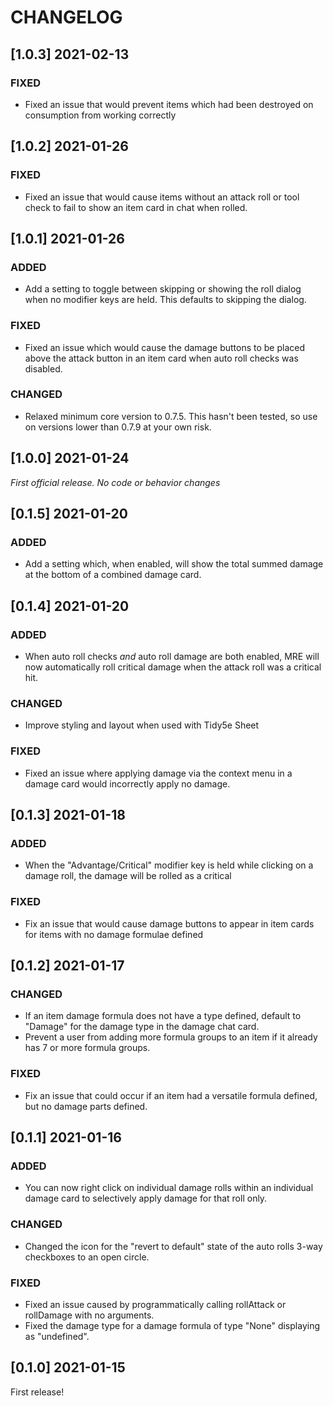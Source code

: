 # CHANGELOG

## [1.0.3] 2021-02-13

### FIXED

- Fixed an issue that would prevent items which had been destroyed on consumption from working correctly

## [1.0.2] 2021-01-26

### FIXED

- Fixed an issue that would cause items without an attack roll or tool check to fail to show an item card in chat when rolled.

## [1.0.1] 2021-01-26

### ADDED

- Add a setting to toggle between skipping or showing the roll dialog when no modifier keys are held. This defaults to skipping the dialog.

### FIXED

- Fixed an issue which would cause the damage buttons to be placed above the attack button in an item card when auto roll checks was disabled.

### CHANGED

- Relaxed minimum core version to 0.7.5. This hasn't been tested, so use on versions lower than 0.7.9 at your own risk.

## [1.0.0] 2021-01-24

*First official release. No code or behavior changes*

## [0.1.5] 2021-01-20

### ADDED

- Add a setting which, when enabled, will show the total summed damage at the bottom of a combined damage card.

## [0.1.4] 2021-01-20

### ADDED

- When auto roll checks *and* auto roll damage are both enabled,
  MRE will now automatically roll critical damage when the attack roll was a critical hit.
  
### CHANGED

- Improve styling and layout when used with Tidy5e Sheet

### FIXED

- Fixed an issue where applying damage via the context menu in a damage card would incorrectly apply no damage.

## [0.1.3] 2021-01-18

### ADDED

- When the "Advantage/Critical" modifier key is held while clicking on a damage roll, the damage will be rolled as a critical

### FIXED

- Fix an issue that would cause damage buttons to appear in item cards for items with no damage formulae defined

## [0.1.2] 2021-01-17

### CHANGED

- If an item damage formula does not have a type defined, default to "Damage" for the damage type in the damage chat card.
- Prevent a user from adding more formula groups to an item if it already has 7 or more formula groups.

### FIXED

- Fix an issue that could occur if an item had a versatile formula defined, but no damage parts defined.

## [0.1.1] 2021-01-16

### ADDED

- You can now right click on individual damage rolls within an individual damage card to selectively apply damage for that roll only.

### CHANGED

- Changed the icon for the "revert to default" state of the auto rolls 3-way checkboxes to an open circle.

### FIXED

- Fixed an issue caused by programmatically calling rollAttack or rollDamage with no arguments.
- Fixed the damage type for a damage formula of type "None" displaying as "undefined".

## [0.1.0] 2021-01-15

First release!
